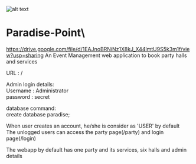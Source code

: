 ![alt text](https://i.ibb.co/2g4tjMf/Paradise-modified.png) 
# Paradise-Point\
https://drive.google.com/file/d/1EAJnoBRNiNz1X8kJ_X44lmtU9S5k3m1f/view?usp=sharing
An Event Management web application to book party halls and services

URL : /

Admin login details:\
Username : Administrator\
password : secret

database command:\
create database paradise;

When user creates an account, he/she is consider as 'USER' by default \
The unlogged users can access the party page(/party) and login page(/login)

The webapp by default has one party and its services, six halls and admin details

